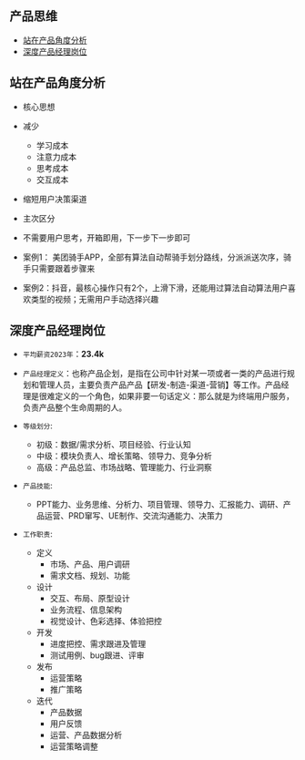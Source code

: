 ## 产品思维

* [站在产品角度分析](#站在产品角度分析)
* [深度产品经理岗位](#深度产品经理岗位)


## 站在产品角度分析
* 核心思想
* 减少
    * 学习成本
    * 注意力成本
    * 思考成本
    * 交互成本

* 缩短用户决策渠道
* 主次区分
* 不需要用户思考，开箱即用，下一步下一步即可
* 案例1： 美团骑手APP，全部有算法自动帮骑手划分路线，分派派送次序，骑手只需要跟着步骤来
* 案例2：抖音，最核心操作只有2个，上滑下滑，还能用过算法自动算法用户喜欢类型的视频；无需用户手动选择兴趣


## 深度产品经理岗位
* `平均薪资2023年`：**23.4k**
* `产品经理定义`：也称产品企划，是指在公司中针对某一项或者一类的产品进行规划和管理人员，主要负责产品产品【研发-制造-渠道-营销】等工作。产品经理是很难定义的一个角色，如果非要一句话定义：那么就是为终端用户服务，负责产品整个生命周期的人。

* `等级划分`:
    * 初级：数据/需求分析、项目经验、行业认知
    * 中级：模块负责人、增长策略、领导力、竞争分析
    * 高级：产品总监、市场战略、管理能力、行业洞察

* `产品技能`:
    * PPT能力、业务思维、分析力、项目管理、领导力、汇报能力、调研、产品运营、PRD窜写、UE制作、交流沟通能力、决策力

* `工作职责`:
    * 定义
        * 市场、产品、用户调研
        * 需求文档、规划、功能
    * 设计
        * 交互、布局、原型设计
        * 业务流程、信息架构
        * 视觉设计、色彩选择、体验把控
    * 开发
        * 进度把控、需求跟进及管理
        * 测试用例、bug跟进、评审
    * 发布
        * 运营策略
        * 推广策略
    * 迭代
        * 产品数据
        * 用户反馈
        * 运营、产品数据分析
        * 运营策略调整

